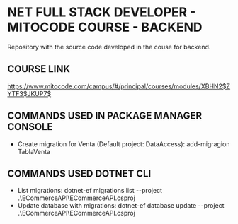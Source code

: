 # NET FULL STACK DEVELOPER - MITOCODE COURSE - BACKEND

Repository with the source code developed in the couse for backend.

## COURSE LINK
https://www.mitocode.com/campus/#/principal/courses/modules/XBHN2$ZYTF3$JKUP7$

## COMMANDS USED IN PACKAGE MANAGER CONSOLE
- Create migration for Venta (Default project: DataAccess): add-migragion TablaVenta

## COMMANDS USED DOTNET CLI
- List migrations: dotnet-ef migrations list --project .\ECommerceAPI\ECommerceAPI.csproj
- Update database with migrations: dotnet-ef database update --project .\ECommerceAPI\ECommerceAPI.csproj
